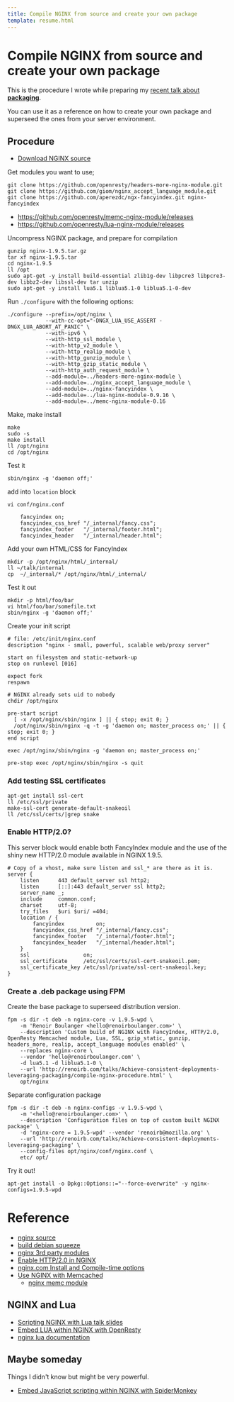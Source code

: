 ```yaml
---
title: Compile NGINX from source and create your own package
template: resume.html
---
```


# Compile NGINX from source and create your own package

This is the procedure I wrote while preparing my [recent talk about **packaging**](index.html).

You can use it as a reference on how to create your own package and superseed the ones from your server environment.


## Procedure

* [Download NGINX source](http://nginx.org/en/download.html)

Get modules you want to use;

```
git clone https://github.com/openresty/headers-more-nginx-module.git
git clone https://github.com/giom/nginx_accept_language_module.git
git clone https://github.com/aperezdc/ngx-fancyindex.git nginx-fancyindex
```

* https://github.com/openresty/memc-nginx-module/releases
* https://github.com/openresty/lua-nginx-module/releases

Uncompress NGINX package, and prepare for compilation

```
gunzip nginx-1.9.5.tar.gz
tar xf nginx-1.9.5.tar
cd nginx-1.9.5
ll /opt
sudo apt-get -y install build-essential zlib1g-dev libpcre3 libpcre3-dev libbz2-dev libssl-dev tar unzip
sudo apt-get -y install lua5.1 liblua5.1-0 liblua5.1-0-dev
```

Run `./configure` with the following options:


    ./configure --prefix=/opt/nginx \
                --with-cc-opt="-DNGX_LUA_USE_ASSERT -DNGX_LUA_ABORT_AT_PANIC" \
                --with-ipv6 \
                --with-http_ssl_module \
                --with-http_v2_module \
                --with-http_realip_module \
                --with-http_gunzip_module \
                --with-http_gzip_static_module \
                --with-http_auth_request_module \
                --add-module=../headers-more-nginx-module \
                --add-module=../nginx_accept_language_module \
                --add-module=../nginx-fancyindex \
                --add-module=../lua-nginx-module-0.9.16 \
                --add-module=../memc-nginx-module-0.16

Make, make install

```
make
sudo -s
make install
ll /opt/nginx
cd /opt/nginx
```

Test it

```
sbin/nginx -g 'daemon off;'
```

add into `location` block

```
vi conf/nginx.conf

    fancyindex on;
    fancyindex_css_href "/_internal/fancy.css";
    fancyindex_footer   "/_internal/footer.html";
    fancyindex_header   "/_internal/header.html";
```

Add your own HTML/CSS for FancyIndex

```
mkdir -p /opt/nginx/html/_internal/
ll ~/talk/internal
cp  ~/_internal/* /opt/nginx/html/_internal/
```

Test it out

```
mkdir -p html/foo/bar
vi html/foo/bar/somefile.txt
sbin/nginx -g 'daemon off;'
```

Create your init script

```
# file: /etc/init/nginx.conf
description "nginx - small, powerful, scalable web/proxy server"

start on filesystem and static-network-up
stop on runlevel [016]

expect fork
respawn

# NGINX already sets uid to nobody
chdir /opt/nginx

pre-start script
  [ -x /opt/nginx/sbin/nginx ] || { stop; exit 0; }
  /opt/nginx/sbin/nginx -q -t -g 'daemon on; master_process on;' || { stop; exit 0; }
end script

exec /opt/nginx/sbin/nginx -g 'daemon on; master_process on;'

pre-stop exec /opt/nginx/sbin/nginx -s quit
```


### Add testing SSL certificates

    apt-get install ssl-cert
    ll /etc/ssl/private
    make-ssl-cert generate-default-snakeoil
    ll /etc/ssl/certs/|grep snake


### Enable HTTP/2.0?

This server block would enable both FancyIndex module and the use of the shiny new HTTP/2.0 module available in NGINX 1.9.5.


    # Copy of a vhost, make sure listen and ssl_* are there as it is.
    server {
        listen      443 default_server ssl http2;
        listen      [::]:443 default_server ssl http2;
        server_name _;
        include     common.conf;
        charset     utf-8;
        try_files   $uri $uri/ =404;
        location / {
            fancyindex          on;
            fancyindex_css_href "/_internal/fancy.css";
            fancyindex_footer   "/_internal/footer.html";
            fancyindex_header   "/_internal/header.html";
        }
        ssl                 on;
        ssl_certificate     /etc/ssl/certs/ssl-cert-snakeoil.pem;
        ssl_certificate_key /etc/ssl/private/ssl-cert-snakeoil.key;
    }

### Create a .deb package using FPM

Create the base package to superseed distribution version.

    fpm -s dir -t deb -n nginx-core -v 1.9.5-wpd \
        -m 'Renoir Boulanger <hello@renoirboulanger.com>' \
        --description 'Custom build of NGINX with FancyIndex, HTTP/2.0, OpenResty Memcached module, Lua, SSL, gzip_static, gunzip, headers_more, realip, accept_language modules enabled' \
        --replaces nginx-core \
        --vendor 'hello@renoirboulanger.com' \
        -d lua5.1 -d liblua5.1-0 \
        --url 'http://renoirb.com/talks/Achieve-consistent-deployments-leveraging-packaging/compile-nginx-procedure.html' \
        opt/nginx

Separate configuration package

    fpm -s dir -t deb -n nginx-configs -v 1.9.5-wpd \
        -m '<hello@renoirboulanger.com>' \
        --description 'Configuration files on top of custom built NGINX package' \
        -d 'nginx-core = 1.9.5-wpd' --vendor 'renoirb@mozilla.org' \
        --url 'http://renoirb.com/talks/Achieve-consistent-deployments-leveraging-packaging' \
        --config-files opt/nginx/conf/nginx.conf \
        etc/ opt/

Try it out!

    apt-get install -o Dpkg::Options::="--force-overwrite" -y nginx-configs=1.9.5-wpd


# Reference

* [nginx source](http://nginx.org/en/download.html)
* [build debian squeeze](https://www.howtoforge.com/building-nginx-from-source-on-debian-squeeze)
* [nginx 3rd party modules](http://wiki.nginx.org/3rdPartyModules)
* [Enable HTTP/2.0 in NGINX](https://ma.ttias.be/enable-http2-in-nginx/)
* [nginx.com Install and Compile-time options](https://www.nginx.com/resources/wiki/start/topics/tutorials/installoptions/)
* [Use NGINX with Memcached](http://blog.octo.com/en/http-caching-with-nginx-and-memcached/)
  * [nginx memc module](https://github.com/openresty/memc-nginx-module)

## NGINX and Lua

* [Scripting NGINX with Lua talk slides](http://www.londonlua.org/scripting_nginx_with_lua/slides.html)
* [Embed LUA within NGINX with OpenResty](https://github.com/openresty/lua-nginx-module#installation)
* [nginx lua documentation](https://www.nginx.com/resources/wiki/modules/lua/)


## Maybe someday

Things I didn't know but might be very powerful.

* [Embed JavaScript scripting within NGINX with SpiderMonkey](https://github.com/peter-leonov/ngx_http_js_module#readme)

